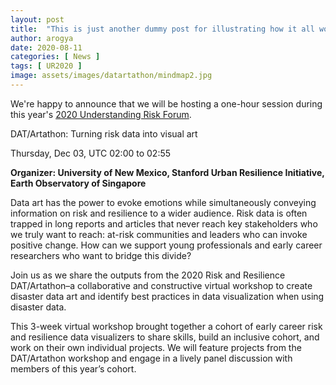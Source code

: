 ```yaml
---
layout: post
title:  "This is just another dummy post for illustrating how it all works. "
author: arogya
date: 2020-08-11
categories: [ News ]
tags: [ UR2020 ]
image: assets/images/datartathon/mindmap2.jpg
---
```


We're happy to announce that we will be hosting a one-hour session during this year's [2020 Understanding Risk Forum](https://understandrisk.org/event/ur2020_forum/). 

DAT/Artathon: Turning risk data into visual art

Thursday, Dec 03, UTC 02:00 to 02:55

**Organizer: University of New Mexico, Stanford Urban Resilience Initiative, Earth Observatory of Singapore**

Data art has the power to evoke emotions while simultaneously conveying information on risk and resilience to a wider audience. Risk data is often trapped in long reports and articles that never reach key stakeholders who we truly want to reach: at-risk communities and leaders who can invoke positive change. How can we support young professionals and early career researchers who want to bridge this divide?

Join us as we share the outputs from the 2020 Risk and Resilience DAT/Artathon–a collaborative and constructive virtual workshop to create disaster data art and identify best practices in data visualization when using disaster data. 

This 3-week virtual workshop brought together a cohort of early career risk and resilience data visualizers to share skills, build an inclusive cohort, and work on their own individual projects. We will feature projects from the DAT/Artathon workshop and engage in a lively panel discussion with members of this year’s cohort.

